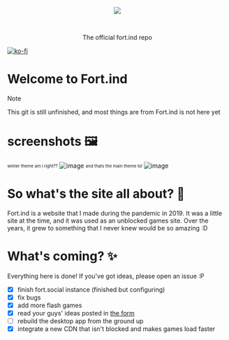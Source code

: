 <p align="center">
  <img src="https://github.com/user-attachments/assets/eda1c7c8-6a51-423a-8a69-d9fe1ea2bfdb" />
</p>
<br>
 <p align="center">
 The official fort.ind repo
 
 
   [![ko-fi](https://ko-fi.com/img/githubbutton_sm.svg)](https://ko-fi.com/B0B5XRQID)

# Welcome to Fort.ind

> [!NOTE]
> This git is still unfinished, and most things are from Fort.ind is not here yet

# screenshots 🖼️

<sub><sup>winter theme am i right??</sup></sub>
![image](https://github.com/user-attachments/assets/1156e97a-900c-4627-9ff7-2cfc69025534)
<sub><sup>and thats the main theme lol</sup></sub>
![image](https://files.catbox.moe/s4v4bq.png)

# So what's the site all about? 🤔

Fort.ind is a website that I made during the pandemic in 2019. It was a little site at the time, and it was used as an unblocked games site. Over the years, it grew to something that I never knew would be so amazing :D

# What's coming? ✨

Everything here is done! If you've got ideas, please open an issue :P

- [x] finish fort.social instance (finished but configuring)
- [X] fix bugs
- [X] add more flash games
- [X] read your guys' ideas posted in [the form](https://forms.gle/K14hXqdQjfksyQnA8)
- [ ] rebuild the desktop app from the ground up
- [x] integrate a new CDN that isn't blocked and makes games load faster
